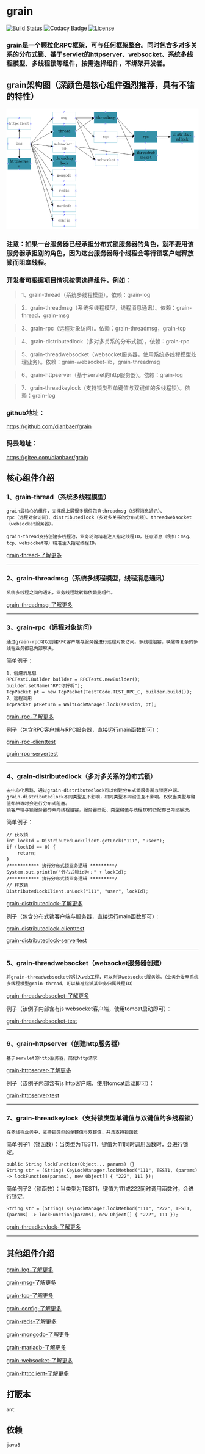 # grain

[![Build Status](https://travis-ci.org/dianbaer/grain.svg?branch=master)](https://travis-ci.org/dianbaer/grain)
[![Codacy Badge](https://api.codacy.com/project/badge/Grade/c6563ece3c3d4fb5b0ec08ce99e537ee)](https://www.codacy.com/app/232365732/grain?utm_source=github.com&amp;utm_medium=referral&amp;utm_content=dianbaer/grain&amp;utm_campaign=Badge_Grade)
[![License](https://img.shields.io/badge/License-MIT-blue.svg)](LICENSE)


### grain是一个颗粒化RPC框架，可与任何框架整合。同时包含多对多关系的分布式锁、基于servlet的httpserver、websocket、系统多线程模型、多线程锁等组件，按需选择组件，不绑架开发者。


## grain架构图（深颜色是核心组件强烈推荐，具有不错的特性）


![grain架构图](./grain-framework.png "grain-framework.png")

### 注意：如果一台服务器已经承担分布式锁服务器的角色，就不要用该服务器承担别的角色，因为这台服务器每个线程会等待锁客户端释放锁而阻塞线程。

### 开发者可根据项目情况按需选择组件，例如：

>1、grain-thread（系统多线程模型）。依赖：grain-log

>2、grain-threadmsg（系统多线程模型，线程消息通讯）。依赖：grain-thread，grain-msg

>3、grain-rpc（远程对象访问）。依赖：grain-threadmsg，grain-tcp

>4、grain-distributedlock（多对多关系的分布式锁）。依赖：grain-rpc

>5、grain-threadwebsocket（websocket服务器，使用系统多线程模型处理业务）。依赖：grain-websocket-lib，grain-threadmsg

>6、grain-httpserver（基于servlet的http服务器）。依赖：grain-log

>7、grain-threadkeylock（支持锁类型单键值与双键值的多线程锁）。依赖：grain-log


### github地址：

https://github.com/dianbaer/grain

### 码云地址：

https://gitee.com/dianbaer/grain


## 核心组件介绍


### 1、grain-thread（系统多线程模型）


	grain最核心的组件，支撑起上层很多组件包含threadmsg（线程消息通讯）、
	rpc（远程对象访问）、distributedlock（多对多关系的分布式锁）、threadwebsocket（websocket服务器）。
	
	grain-thread支持创建多线程池，业务轮询精准注入指定线程ID，任意消息（例如：msg、tcp、websocket等）精准注入指定线程ID。


[grain-thread-了解更多](./grain-thread)

---


### 2、grain-threadmsg（系统多线程模型，线程消息通讯）


	系统多线程之间的通讯，业务线程跳转都依赖此组件。

	
[grain-threadmsg-了解更多](./grain-threadmsg)

---


### 3、grain-rpc（远程对象访问）


	通过grain-rpc可以创建RPC客户端与服务器进行远程对象访问。多线程阻塞，唤醒等复杂的多线程业务都已内部解决。
	
	
简单例子：
	
	
	1、创建消息包
	RPCTestC.Builder builder = RPCTestC.newBuilder();
	builder.setName("RPC你好啊");
	TcpPacket pt = new TcpPacket(TestTCode.TEST_RPC_C, builder.build());
	2、远程调用
	TcpPacket ptReturn = WaitLockManager.lock(session, pt);
	

[grain-rpc-了解更多](./grain-rpc)


例子（包含RPC客户端与RPC服务器，直接运行main函数即可）：


[grain-rpc-clienttest](./grain-rpc-clienttest)

[grain-rpc-servertest](./grain-rpc-servertest)


---


### 4、grain-distributedlock（多对多关系的分布式锁）


	去中心化思路，通过grain-distributedlock可以创建分布式锁服务器与锁客户端。
	grain-distributedlock不同类型互不影响，相同类型不同键值互不影响。仅仅当类型与键值都相等时会进行分布式阻塞。
	锁客户端与锁服务器的双向线程阻塞，服务器匹配、类型键值与线程ID的匹配都已内部解决。
	
简单例子：

	// 获取锁
	int lockId = DistributedLockClient.getLock("111", "user");
	if (lockId == 0) {
		return;
	}
	/*********** 执行分布式锁业务逻辑 *********/
	System.out.println("分布式锁id为：" + lockId);
	/*********** 执行分布式锁业务逻辑 *********/
	// 释放锁
	DistributedLockClient.unLock("111", "user", lockId);
	
	
[grain-distributedlock-了解更多](./grain-distributedlock)


例子（包含分布式锁客户端与服务器，直接运行main函数即可）：


[grain-distributedlock-clienttest](./grain-distributedlock-clienttest)


[grain-distributedlock-servertest](./grain-distributedlock-servertest)


---


### 5、grain-threadwebsocket（websocket服务器创建）


	将grain-threadwebsocket包引入web工程，可以创建websocket服务器。（业务分发至系统多线程模型grain-thread，可以精准指派某业务归属线程ID）
	
	
[grain-threadwebsocket-了解更多](./grain-threadwebsocket)


例子（该例子内部含有js websocket客户端，使用tomcat启动即可）：


[grain-threadwebsocket-test](./grain-threadwebsocket-test)


---


### 6、grain-httpserver（创建http服务器）

	基于servlet的http服务器，简化http请求
	
[grain-httpserver-了解更多](./grain-httpserver)


例子（该例子内部含有js http客户端，使用tomcat启动即可）：


[grain-httpserver-test](./grain-httpserver-test)


---


### 7、grain-threadkeylock（支持锁类型单键值与双键值的多线程锁）


	在多线程业务中，支持锁类型的单键值与双键值，并且支持锁函数
	
	
简单例子1（锁函数）：当类型为TEST1，键值为111同时调用函数时，会进行锁定。
	
	
	public String lockFunction(Object... params) {}
	String str = (String) KeyLockManager.lockMethod("111", TEST1, (params) -> lockFunction(params), new Object[] { "222", 111 });
	
简单例子2（锁函数）：当类型为TEST1，键值为111或222同时调用函数时，会进行锁定。

	
	String str = (String) KeyLockManager.lockMethod("111", "222", TEST1, (params) -> lockFunction(params), new Object[] { "222", 111 });
	

[grain-threadkeylock-了解更多](./grain-threadkeylock)


---


## 其他组件介绍


[grain-log-了解更多](./grain-log)

[grain-msg-了解更多](./grain-msg)
	
[grain-tcp-了解更多](./grain-tcp)

[grain-config-了解更多](./grain-config)

[grain-reds-了解更多](./grain-redis)

[grain-mongodb-了解更多](./grain-mongodb)

[grain-mariadb-了解更多](./grain-mariadb)	
	
[grain-websocket-了解更多](./grain-websocket)

[grain-httpclient-了解更多](./grain-httpclient)


## 打版本

	ant
	
## 依赖

	java8
	
